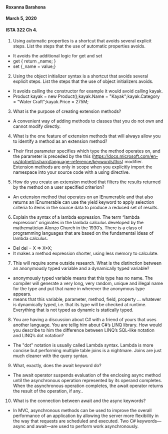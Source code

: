 #### Roxanna Barahona
#### March 5, 2020
#### ISTA 322 Ch 4.

1.	Using automatic properties is a shortcut that avoids several explicit steps. List the steps that the use of automatic properties avoids.
- It avoids the additional logic for get and set
- get { return _name; }
- set {_name = value;}

2.	Using the object initializer syntax is a shortcut that avoids several explicit steps. List the steps that the use of object initializers avoids.
- It avoids calling the constructor for example it would avoid calling kayak.
- Product kayak = new Product();kayak.Name = "Kayak";kayak.Category = "Water Craft";kayak.Price = 275M;

3.	What is the purpose of creating extension methods?
- A convenient way of adding methods to classes that you do not own and cannot modify directly.

4.	What is the one feature of extension methods that will always allow you to identify a method as an extension method?
- Their first parameter specifies which type the method operates on, and the parameter is preceded by the this (https://docs.microsoft.com/en-us/dotnet/csharp/language-reference/keywords/this) modifier. Extension methods are only in scope when you explicitly import the namespace into your source code with a using directive.

5.	How do you create an extension method that filters the results returned by the method on a user specified criterion?
-	An extension method that operates on an IEnumerable<T> and that also returns an IEnumerable<T> can use the yield keyword to apply selection criteria to items in the source data to produce a reduced set of results.

6.	Explain the syntax of a lambda expression. The term “lambda expression” originates in the lambda calculus developed by the mathematician Alonzo Church in the 1930’s. There is a class of programming languages that are based on the fundamental ideas of lambda calculus.
- Del del = X => X*X;
- It makes a method expression shorter, using less memory to calculate.

7.	This will require some outside research. What is the distinction between an anonymously typed variable and a dynamically typed variable?
- anonymously typed variable means that this type has no name. The compiler will generate a very long, very random, unique and illegal name for the type and put that name in wherever the anonymous type appears.
- means that this variable, parameter, method, field, property ... whatever is dynamically typed, i.e. that its type will be checked at runtime. Everything that is not typed as dynamic is statically typed.

8.	You are having a discussion about C# with a friend of yours that uses another language. You are tellig him about C#’s LINQ library. How would you describe to him the difference between LINQ’s SQL-like notation and LINQ’s dot notation?
- The "dot" notation is usually called Lambda syntax. Lambda is more concise but performing multiple table joins is a nightmare. Joins are just much cleaner with the query syntax.

9.	What, exactly, does the await keyword do?
- The await operator suspends evaluation of the enclosing async method until the asynchronous operation represented by its operand completes. When the asynchronous operation completes, the await operator returns the result of the operation, if any..
10.	What is the connection between await and the async keywords?
- In MVC, asynchronous methods can be used to improve the overall performance of an application by allowing the server more flexibility in the way that requests are scheduled and executed. Two C# keywords—async and await—are used to perform work asynchronously.
